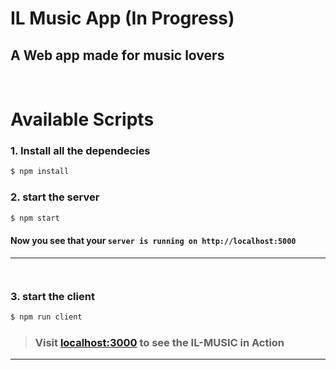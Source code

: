 # IL Music App (In Progress)

## A Web app made for music lovers

</br>

# Available Scripts

### 1. Install all the dependecies

```bash
$ npm install
```

### 2. start the server

```bash
$ npm start
```

#### Now you see that your **`server is running on http://localhost:5000`**

---

` `

### 3. start the client

```bash
$ npm run client
```

> ### Visit [localhost:3000](https://localhost:3000) to see the IL-MUSIC in Action

---
